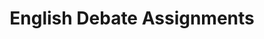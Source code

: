 ---
title: English Debate Assignments
layout: assignments
description: >-
  Please use the following links to submit assignments.
intro:
  blurbs:
    - image: /img/illustrations-coffee.svg
      text: >
        Homework 1  
      subject: > 
        (Alcohol Prohibition)
      disabled:
      link: https://forms.office.com/r/NQGMZW9d1c
    - image: /img/illustrations-coffee-gear.svg
      text: >
        Homework 2 
      subject: > 
        (Performance Enhancing Drugs)
      disabled:
      link: https://forms.office.com/r/Xuk5B6sJjd
    - image: /img/illustrations-tutorials.svg
      text: >
        Homework 3 
      subject: > 
        (Gender)
      disabled:
      link: https://forms.office.com/r/Jw9Mb0fxR6
    - image: /img/illustrations-meeting-space.svg
      text: >
        Proposal
      subject: >
        (For Assignment 1)
      link: fall2022/english-debate/proposal
    - image: /img/illustrations-meeting-space.svg
      text: >
        Assignment 1
      subject: > 
        (Video Rebuttal)
      link: fall2022/english-debate/assignment1
    - image: /img/illustrations-meeting-space.svg
      text: >
       Homework 4 
      subject: > 
        (Topic 4: TBD)
      disabled: "disabled"
      link: https://forms.office.com/r/Lx5tr9JDu3
    - image: /img/illustrations-meeting-space.svg
      text: >
        Homework 5
      subject: > 
        (Topic 5: TBD)
      disabled: "disabled"
      link: https://forms.office.com/r/Lx5tr9JDu3
    - image: /img/illustrations-meeting-space.svg
      text: >
        Homework 6
      subject: > 
        (Topic 6: TBD)
      disabled: "disabled"
      link: https://forms.office.com/r/Lx5tr9JDu3
    - image: /img/illustrations-meeting-space.svg
      text: >
        Homework 7
      subject: > 
        (Topic 7: TBD)
      disabled: "disabled"
      link: https://forms.office.com/r/Lx5tr9JDu3
    - image: /img/illustrations-meeting-space.svg
      text: >
        Assignment 2
      subject: > 
        (Final Project)
      disabled:
      link: fall2022/english-debate/assignment2
---
